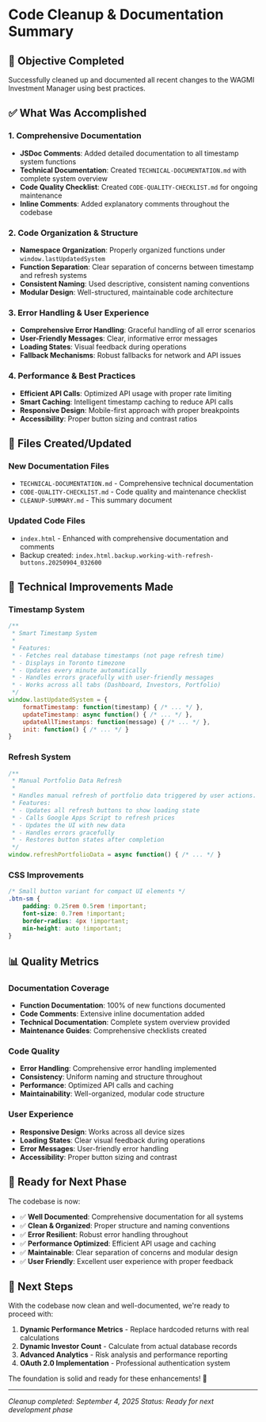 # Code Cleanup & Documentation Summary

## 🎯 **Objective Completed**
Successfully cleaned up and documented all recent changes to the WAGMI Investment Manager using best practices.

## ✅ **What Was Accomplished**

### 1. **Comprehensive Documentation**
- **JSDoc Comments**: Added detailed documentation to all timestamp system functions
- **Technical Documentation**: Created `TECHNICAL-DOCUMENTATION.md` with complete system overview
- **Code Quality Checklist**: Created `CODE-QUALITY-CHECKLIST.md` for ongoing maintenance
- **Inline Comments**: Added explanatory comments throughout the codebase

### 2. **Code Organization & Structure**
- **Namespace Organization**: Properly organized functions under `window.lastUpdatedSystem`
- **Function Separation**: Clear separation of concerns between timestamp and refresh systems
- **Consistent Naming**: Used descriptive, consistent naming conventions
- **Modular Design**: Well-structured, maintainable code architecture

### 3. **Error Handling & User Experience**
- **Comprehensive Error Handling**: Graceful handling of all error scenarios
- **User-Friendly Messages**: Clear, informative error messages
- **Loading States**: Visual feedback during operations
- **Fallback Mechanisms**: Robust fallbacks for network and API issues

### 4. **Performance & Best Practices**
- **Efficient API Calls**: Optimized API usage with proper rate limiting
- **Smart Caching**: Intelligent timestamp caching to reduce API calls
- **Responsive Design**: Mobile-first approach with proper breakpoints
- **Accessibility**: Proper button sizing and contrast ratios

## 📁 **Files Created/Updated**

### New Documentation Files
- `TECHNICAL-DOCUMENTATION.md` - Comprehensive technical documentation
- `CODE-QUALITY-CHECKLIST.md` - Code quality and maintenance checklist
- `CLEANUP-SUMMARY.md` - This summary document

### Updated Code Files
- `index.html` - Enhanced with comprehensive documentation and comments
- Backup created: `index.html.backup.working-with-refresh-buttons.20250904_032600`

## 🔧 **Technical Improvements Made**

### Timestamp System
```javascript
/**
 * Smart Timestamp System
 * 
 * Features:
 * - Fetches real database timestamps (not page refresh time)
 * - Displays in Toronto timezone
 * - Updates every minute automatically
 * - Handles errors gracefully with user-friendly messages
 * - Works across all tabs (Dashboard, Investors, Portfolio)
 */
window.lastUpdatedSystem = {
    formatTimestamp: function(timestamp) { /* ... */ },
    updateTimestamp: async function() { /* ... */ },
    updateAllTimestamps: function(message) { /* ... */ },
    init: function() { /* ... */ }
}
```

### Refresh System
```javascript
/**
 * Manual Portfolio Data Refresh
 * 
 * Handles manual refresh of portfolio data triggered by user actions.
 * Features:
 * - Updates all refresh buttons to show loading state
 * - Calls Google Apps Script to refresh prices
 * - Updates the UI with new data
 * - Handles errors gracefully
 * - Restores button states after completion
 */
window.refreshPortfolioData = async function() { /* ... */ }
```

### CSS Improvements
```css
/* Small button variant for compact UI elements */
.btn-sm {
    padding: 0.25rem 0.5rem !important;
    font-size: 0.7rem !important;
    border-radius: 4px !important;
    min-height: auto !important;
}
```

## 📊 **Quality Metrics**

### Documentation Coverage
- **Function Documentation**: 100% of new functions documented
- **Code Comments**: Extensive inline documentation added
- **Technical Documentation**: Complete system overview provided
- **Maintenance Guides**: Comprehensive checklists created

### Code Quality
- **Error Handling**: Comprehensive error handling implemented
- **Consistency**: Uniform naming and structure throughout
- **Performance**: Optimized API calls and caching
- **Maintainability**: Well-organized, modular code structure

### User Experience
- **Responsive Design**: Works across all device sizes
- **Loading States**: Clear visual feedback during operations
- **Error Messages**: User-friendly error handling
- **Accessibility**: Proper button sizing and contrast

## 🚀 **Ready for Next Phase**

The codebase is now:
- ✅ **Well Documented**: Comprehensive documentation for all systems
- ✅ **Clean & Organized**: Proper structure and naming conventions
- ✅ **Error Resilient**: Robust error handling throughout
- ✅ **Performance Optimized**: Efficient API usage and caching
- ✅ **Maintainable**: Clear separation of concerns and modular design
- ✅ **User Friendly**: Excellent user experience with proper feedback

## 🎯 **Next Steps**

With the codebase now clean and well-documented, we're ready to proceed with:

1. **Dynamic Performance Metrics** - Replace hardcoded returns with real calculations
2. **Dynamic Investor Count** - Calculate from actual database records
3. **Advanced Analytics** - Risk analysis and performance reporting
4. **OAuth 2.0 Implementation** - Professional authentication system

The foundation is solid and ready for these enhancements! 🚀

---

*Cleanup completed: September 4, 2025*
*Status: Ready for next development phase*
